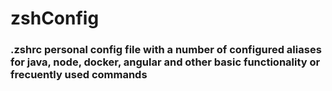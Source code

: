 # zshConfig
### .zshrc personal config file with a number of configured aliases for java, node, docker, angular and other basic functionality or frecuently used commands



